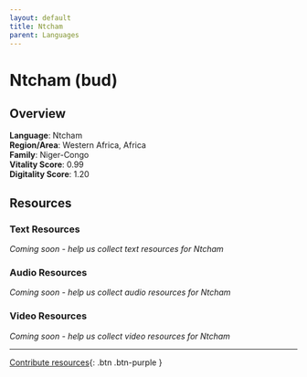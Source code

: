 ```yaml
---
layout: default
title: Ntcham
parent: Languages
---
```


# Ntcham (bud)

## Overview

**Language**: Ntcham  
**Region/Area**: Western Africa, Africa  
**Family**: Niger-Congo  
**Vitality Score**: 0.99  
**Digitality Score**: 1.20  

## Resources

### Text Resources
*Coming soon - help us collect text resources for Ntcham*

### Audio Resources
*Coming soon - help us collect audio resources for Ntcham*

### Video Resources
*Coming soon - help us collect video resources for Ntcham*

---

[Contribute resources](https://fairtrain.github.io/){: .btn .btn-purple }
